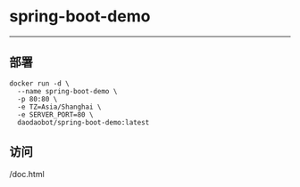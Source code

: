 # spring-boot-demo

---

## 部署

```shell
docker run -d \
  --name spring-boot-demo \
  -p 80:80 \
  -e TZ=Asia/Shanghai \
  -e SERVER_PORT=80 \
  daodaobot/spring-boot-demo:latest
```

## 访问

/doc.html
